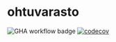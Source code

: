 # ohtuvarasto

![GHA workflow badge](https://github.com/skeltal2/ohtuvarasto/workflows/CI/badge.svg) [![codecov](https://codecov.io/gh/skeltal2/ohtuvarasto/graph/badge.svg?token=CRQIGH5UUJ)](https://codecov.io/gh/skeltal2/ohtuvarasto)
